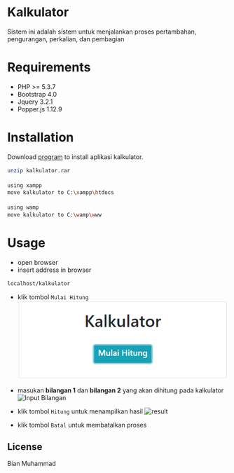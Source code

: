 # Kalkulator
Sistem ini adalah sistem untuk menjalankan proses pertambahan, pengurangan, perkalian, dan pembagian

# Requirements
* PHP >= 5.3.7
* Bootstrap 4.0
* Jquery 3.2.1
* Popper.js 1.12.9

# Installation
Download
[program](https://drive.google.com/drive/folders/1F4dmn0W4b-XWR79SiwI7U6nCFY3Lt59C?usp=sharing) to install aplikasi kalkulator.

```bash
unzip kalkulator.rar

using xampp
move kalkulator to C:\xampp\htdocs

using wamp
move kalkulator to C:\wamp\www
```

# Usage
* open browser
* insert address in browser
```bash
localhost/kalkulator
```
* klik tombol `Mulai Hitung`
![Halaman Utama](https://raw.githubusercontent.com/bianmuhammad/sertifikasi/img/1.png)

* masukan **bilangan 1** dan **bilangan 2** yang akan dihitung pada kalkulator
![Input Bilangan](../master/img/2.PNG)
* klik tombol `Hitung` untuk menampilkan hasil
![result](../../img/3.PNG)
* klik tombol `Batal` untuk membatalkan proses

## License
Bian Muhammad
